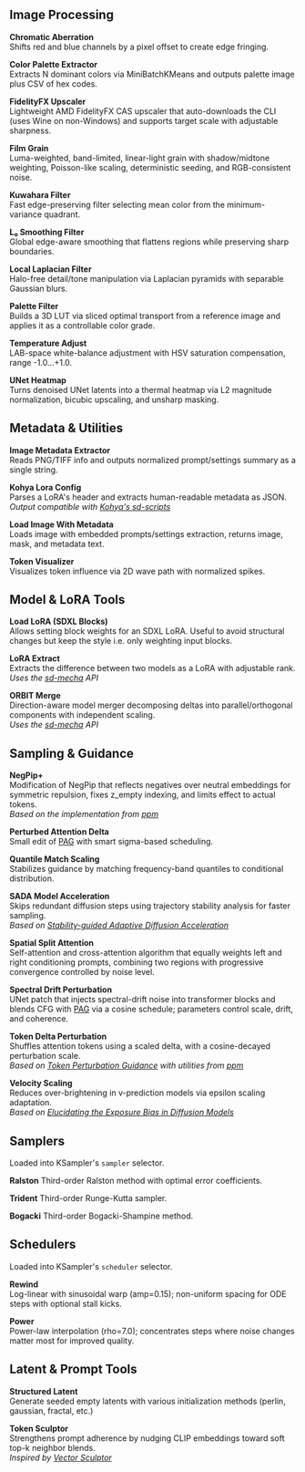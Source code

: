 ## Image Processing

**Chromatic Aberration**	
Shifts red and blue channels by a pixel offset to create edge fringing.		

**Color Palette Extractor**  
Extracts N dominant colors via MiniBatchKMeans and outputs palette image plus CSV of hex codes.	

**FidelityFX Upscaler**  
Lightweight AMD FidelityFX CAS upscaler that auto-downloads the CLI (uses Wine on non-Windows) and supports target scale with adjustable sharpness.	

**Film Grain**	
Luma-weighted, band-limited, linear-light grain with shadow/midtone weighting, Poisson-like scaling, deterministic seeding, and RGB-consistent noise.	

**Kuwahara Filter**  
Fast edge-preserving filter selecting mean color from the minimum-variance quadrant.

**L₀ Smoothing Filter**  
Global edge-aware smoothing that flattens regions while preserving sharp boundaries.

**Local Laplacian Filter**  
Halo-free detail/tone manipulation via Laplacian pyramids with separable Gaussian blurs.

**Palette Filter**  
Builds a 3D LUT via sliced optimal transport from a reference image and applies it as a controllable color grade.

**Temperature Adjust**  
LAB-space white-balance adjustment with HSV saturation compensation, range -1.0…+1.0.

**UNet Heatmap**  
Turns denoised UNet latents into a thermal heatmap via L2 magnitude normalization, bicubic upscaling, and unsharp masking.

## Metadata & Utilities

**Image Metadata Extractor**  
Reads PNG/TIFF info and outputs normalized prompt/settings summary as a single string.

**Kohya Lora Config**  
Parses a LoRA's header and extracts human-readable metadata as JSON.  
*Output compatible with [Kohya's sd-scripts](https://github.com/kohya-ss/sd-scripts)*

**Load Image With Metadata**  
Loads image with embedded prompts/settings extraction, returns image, mask, and metadata text.

**Token Visualizer**  
Visualizes token influence via 2D wave path with normalized spikes.

## Model & LoRA Tools

**Load LoRA (SDXL Blocks)**  
Allows setting block weights for an SDXL LoRA. Useful to avoid structural changes but keep the style i.e. only weighting input blocks.

**LoRA Extract**  
Extracts the difference between two models as a LoRA with adjustable rank.  
*Uses the [sd-mecha](https://github.com/ljleb/sd-mecha) API*

**ORBIT Merge**  
Direction-aware model merger decomposing deltas into parallel/orthogonal components with independent scaling.  
*Uses the [sd-mecha](https://github.com/ljleb/sd-mecha) API*

## Sampling & Guidance

**NegPip+**  
Modification of NegPip that reflects negatives over neutral embeddings for symmetric repulsion, fixes z_empty indexing, and limits effect to actual tokens.  
*Based on the implementation from [ppm](https://github.com/pamparamm/ComfyUI-ppm)*

**Perturbed Attention Delta**  
Small edit of [PAG](https://arxiv.org/abs/2403.17377) with smart sigma-based scheduling.

**Quantile Match Scaling**  
Stabilizes guidance by matching frequency-band quantiles to conditional distribution.

**SADA Model Acceleration**  
Skips redundant diffusion steps using trajectory stability analysis for faster sampling.  
*Based on [Stability-guided Adaptive Diffusion Acceleration](https://arxiv.org/abs/2507.17135)*

**Spatial Split Attention**  
Self-attention and cross-attention algorithm that equally weights left and right conditioning prompts, combining two regions with progressive convergence controlled by noise level.

**Spectral Drift Perturbation**		
UNet patch that injects spectral-drift noise into transformer blocks and blends CFG with [PAG](https://arxiv.org/abs/2403.17377) via a cosine schedule; parameters control scale, drift, and coherence.		

**Token Delta Perturbation**  
Shuffles attention tokens using a scaled delta, with a cosine-decayed perturbation scale.  
*Based on [Token Perturbation Guidance](https://arxiv.org/abs/2506.10036) with utilities from [ppm](https://github.com/pamparamm/ComfyUI-ppm)*

**Velocity Scaling**  
Reduces over-brightening in v-prediction models via epsilon scaling adaptation.  
*Based on [Elucidating the Exposure Bias in Diffusion Models](https://arxiv.org/abs/2308.15321)*

## Samplers

Loaded into KSampler's `sampler` selector.	

**Ralston**	
Third-order Ralston method with optimal error coefficients.		

**Trident**	
Third-order Runge-Kutta sampler.		

**Bogacki**	
Third-order Bogacki-Shampine method.		

## Schedulers

Loaded into KSampler's `scheduler` selector.	

**Rewind**	
Log-linear with sinusoidal warp (amp=0.15); non-uniform spacing for ODE steps with optional stall kicks.	

**Power**	
Power-law interpolation (rho=7.0); concentrates steps where noise changes matter most for improved quality.		

## Latent & Prompt Tools

**Structured Latent**  
Generate seeded empty latents with various initialization methods (perlin, gaussian, fractal, etc.)

**Token Sculptor**  
Strengthens prompt adherence by nudging CLIP embeddings toward soft top-k neighbor blends.  
*Inspired by [Vector Sculptor](https://github.com/Extraltodeus/Vector_Sculptor_ComfyUI)*  

